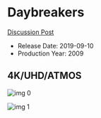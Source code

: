 # Daybreakers

[Discussion Post](https://www.avsforum.com/threads/bass-eq-for-filtered-movies.2995212/post-58514402)

* Release Date: 2019-09-10
* Production Year: 2009

## 4K/UHD/ATMOS

![img 0](https://i.imgur.com/cy52C96.jpg)

![img 1](https://i.imgur.com/pyjUHZ2.png)

